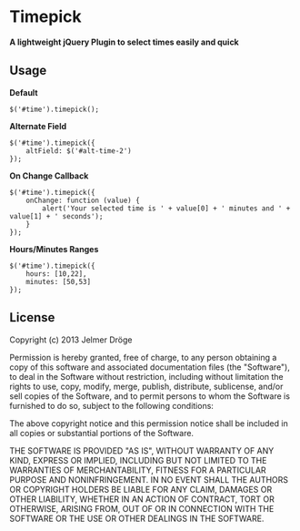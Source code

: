 Timepick
========
**A lightweight jQuery Plugin to select times easily and quick**

Usage
-----

**Default**

    $('#time').timepick();

**Alternate Field**

    $('#time').timepick({
        altField: $('#alt-time-2')
    });

**On Change Callback**

    $('#time').timepick({
        onChange: function (value) {
            alert('Your selected time is ' + value[0] + ' minutes and ' + value[1] + ' seconds');
        }
    });

**Hours/Minutes Ranges**

    $('#time').timepick({
        hours: [10,22],
        minutes: [50,53]
    });

License
-------
Copyright (c) 2013 Jelmer Dröge

Permission is hereby granted, free of charge, to any person obtaining a copy of this software and associated documentation files (the "Software"), to deal in the Software without restriction, including without limitation the rights to use, copy, modify, merge, publish, distribute, sublicense, and/or sell copies of the Software, and to permit persons to whom the Software is furnished to do so, subject to the following conditions:

The above copyright notice and this permission notice shall be included in all copies or substantial portions of the Software.

THE SOFTWARE IS PROVIDED "AS IS", WITHOUT WARRANTY OF ANY KIND, EXPRESS OR IMPLIED, INCLUDING BUT NOT LIMITED TO THE WARRANTIES OF MERCHANTABILITY, FITNESS FOR A PARTICULAR PURPOSE AND NONINFRINGEMENT. IN NO EVENT SHALL THE AUTHORS OR COPYRIGHT HOLDERS BE LIABLE FOR ANY CLAIM, DAMAGES OR OTHER LIABILITY, WHETHER IN AN ACTION OF CONTRACT, TORT OR OTHERWISE, ARISING FROM, OUT OF OR IN CONNECTION WITH THE SOFTWARE OR THE USE OR OTHER DEALINGS IN THE SOFTWARE.
